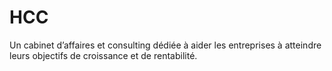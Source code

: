# HCC
Un cabinet d’affaires et consulting dédiée à aider les entreprises à atteindre leurs objectifs de croissance et de rentabilité.
